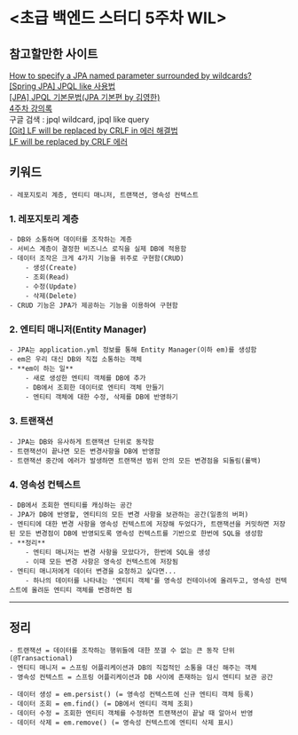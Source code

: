 # <초급 백엔드 스터디 5주차 WIL>  

## 참고할만한 사이트
[How to specify a JPA named parameter surrounded by wildcards?](https://stackoverflow.com/questions/5983321/how-to-specify-a-jpa-named-parameter-surrounded-by-wildcards)  
[[Spring JPA] JPQL like 사용법](https://ncookie21.tistory.com/17)  
[[JPA] JPQL 기본문법(JPA 기본편 by 김영한)](https://velog.io/@rmswjdtn/JPA-JPQL-%EA%B8%B0%EB%B3%B8%EB%AC%B8%EB%B2%95JPA-%EA%B8%B0%EB%B3%B8%ED%8E%B8-by-%EA%B9%80%EC%98%81%ED%95%9C)  
[4주차 강의록](https://file.notion.so/f/f/81276f83-e80d-4730-b0ae-1b519fac7648/f5cf836e-bc83-43a7-99ae-011986e624d0/%E1%84%8E%E1%85%A9%E1%84%80%E1%85%B3%E1%86%B8_%E1%84%87%E1%85%A2%E1%86%A8%E1%84%8B%E1%85%A6%E1%86%AB%E1%84%83%E1%85%B3_%E1%84%89%E1%85%B3%E1%84%90%E1%85%A5%E1%84%83%E1%85%B5_4%E1%84%8C%E1%85%AE%E1%84%8E%E1%85%A1.pdf?table=block&id=73ab3320-6635-4a77-b05a-4394aa077b6c&spaceId=81276f83-e80d-4730-b0ae-1b519fac7648&expirationTimestamp=1730340000000&signature=KxM9gASPUGCyXyd-2fXZfxNcZnJolJ5kXkbCSBEpsKk&downloadName=%5B%E1%84%8E%E1%85%A9%E1%84%80%E1%85%B3%E1%86%B8+%E1%84%87%E1%85%A2%E1%86%A8%E1%84%8B%E1%85%A6%E1%86%AB%E1%84%83%E1%85%B3+%E1%84%89%E1%85%B3%E1%84%90%E1%85%A5%E1%84%83%E1%85%B5%5D+4%E1%84%8C%E1%85%AE%E1%84%8E%E1%85%A1.pdf)  
구글 검색 : jpql wildcard, jpql like query  
[[Git] LF will be replaced by CRLF in 에러 해결법](https://velog.io/@realzu/Git-LF-will-be-replaced-by-CRLF-in-%EC%97%90%EB%9F%AC-%ED%95%B4%EA%B2%B0%EB%B2%95)  
[LF will be replaced by CRLF 에러](https://velog.io/@shrewslampe/LF-will-be-replaced-by-CRLF-%EC%97%90%EB%9F%AC)  

## 키워드  
    - 레포지토리 계층, 엔티티 매니저, 트랜잭션, 영속성 컨텍스트

### 1. 레포지토리 계층  
    - DB와 소통하며 데이터를 조작하는 계층  
    - 서비스 계층이 결정한 비즈니스 로직을 실제 DB에 적용함  
    - 데이터 조작은 크게 4가지 기능을 위주로 구현함(CRUD)  
        - 생성(Create)  
        - 조회(Read)  
        - 수정(Update)  
        - 삭제(Delete)  
    - CRUD 기능은 JPA가 제공하는 기능을 이용하여 구현함  

### 2. 엔티티 매니저(Entity Manager)  
    - JPA는 application.yml 정보를 통해 Entity Manager(이하 em)를 생성함  
    - em은 우리 대신 DB와 직접 소통하는 객체  
    - **em이 하는 일**  
        - 새로 생성한 엔티티 객체를 DB에 추가  
        - DB에서 조회한 데이터로 엔티티 객체 만들기  
        - 엔티티 객체에 대한 수정, 삭제를 DB에 반영하기  

### 3. 트랜잭션  
    - JPA는 DB와 유사하게 트랜잭션 단위로 동작함  
    - 트랜잭션이 끝나면 모든 변경사항을 DB에 반영함  
    - 트랜잭션 중간에 에러가 발생하면 트랜잭션 범위 안의 모든 변경점을 되돌림(롤백)  

### 4. 영속성 컨텍스트  
    - DB에서 조회한 엔티티를 캐싱하는 공간  
    - JPA가 DB에 반영할, 엔티티의 모든 변경 사항을 보관하는 공간(일종의 버퍼)   
    - 엔티티에 대한 변경 사항을 영속성 컨텍스트에 저장해 두었다가, 트랜잭션을 커밋하면 저장된 모든 변경점이 DB에 반영되도록 영속성 컨텍스트를 기반으로 한번에 SQL을 생성함  
    - **정리**  
        - 엔티티 매니저는 변경 사항을 모았다가, 한번에 SQL을 생성   
        - 이때 모든 변경 사항은 영속성 컨텍스트에 저장됨    
    - 엔티티 매니저에게 데이터 변경을 요청하고 싶다면...    
        - 하나의 데이터를 나타내는 '엔티티 객체'를 영속성 컨테이너에 올려두고, 영속성 컨텍스트에 올려둔 엔티티 객체를 변경하면 됨   
---  
## 정리 
    - 트랜잭션 = 데이터를 조작하는 행위들에 대한 쪼갤 수 없는 큰 동작 단위 (@Transactional)  
    - 엔티티 매니저 = 스프링 어플리케이션과 DB의 직접적인 소통을 대신 해주는 객체  
    - 영속성 컨텍스트 = 스프링 어플리케이션과 DB 사이에 존재하는 임시 엔티티 보관 공간  
      
    - 데이터 생성 = em.persist() (= 영속성 컨텍스트에 신규 엔티티 객체 등록)  
    - 데이터 조회 = em.find() (= DB에서 엔티티 객체 조회)  
    - 데이터 수정 = 조회한 엔티티 객체를 수정하면 트랜잭션이 끝날 때 알아서 반영  
    - 데이터 삭제 = em.remove() (= 영속성 컨텍스트에 엔티티 삭제 표시)  